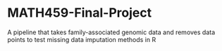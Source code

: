 # MATH459-Final-Project
A pipeline that takes family-associated genomic data and removes data points to test missing data imputation methods in R
